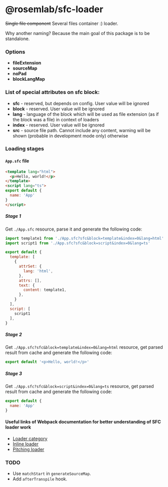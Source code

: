 # @rosemlab/sfc-loader

~~Single file component~~ Several files container :) loader.

Why another naming? Because the main goal of this package is to be standalone.

### Options

- **fileExtension**
- **sourceMap**
- **noPad**
- **blockLangMap**

### List of special attributes on sfc block:

- **sfc** - reserved, but depends on config. User value will be ignored
- **block** - reserved. User value will be ignored
- **lang** - language of the block which will be used as file extension (as if the block was a file) in context of loaders
- **index** - reserved. User value will be ignored
- **src** - source file path. Cannot include any content, warning will be shown (probable in development mode only) otherwise

### Loading stages

#### `App.sfc` file

```html
<template lang="html">
  <p>Hello, world!</p>
</template>
<script lang="ts">
export default {
  name: 'App'
}
</script>
```

##### Stage 1

Get `./App.sfc` resource, parse it and generate the following code:

```javascript
import template1 from './App.sfc?sfc&block=template&index=0&lang=html'
import script1 from './App.sfc?sfc&block=script&index=0&lang=ts'

export default {
  template: [
    {
      attrSet: {
        lang: 'html',
      },
      attrs: [],
      text: {
        content: template1,
      },
    }
  ],
  script: [
    script1
  ],
}
```

##### Stage 2

Get `./App.sfc?sfc&block=template&index=0&lang=html` resource, get parsed result from cache and generate the following code:

```javascript
export default '<p>Hello, world!</p>'
```

##### Stage 3

Get `./App.sfc?sfc&block=script&index=0&lang=ts` resource, get parsed result from cache and generate the following code:

```javascript
export default {
  name: 'App'
}
```

#### Useful links of Webpack documentation for better understanding of SFC loader work

- [Loader category](https://webpack.js.org/configuration/module/#ruleenforce)
- [Inline loader](https://webpack.js.org/concepts/loaders/#inline)
- [Pitching loader](https://webpack.js.org/api/loaders/#pitching-loader)

### TODO

- Use `matchStart` in `generateSourceMap`.
- Add `afterTranspile` hook.

